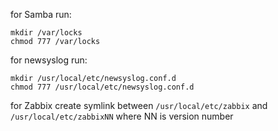 
for Samba run:
```
mkdir /var/locks
chmod 777 /var/locks
```

for newsyslog run:
```
mkdir /usr/local/etc/newsyslog.conf.d
chmod 777 /usr/local/etc/newsyslog.conf.d
```

for Zabbix create symlink between `/usr/local/etc/zabbix` and `/usr/local/etc/zabbixNN` where NN is version number
